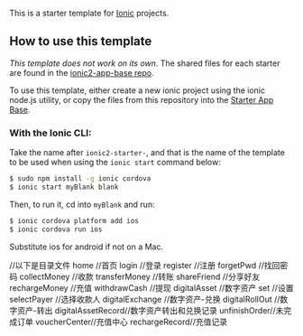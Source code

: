 This is a starter template for [Ionic](http://ionicframework.com/docs/) projects.

## How to use this template

*This template does not work on its own*. The shared files for each starter are found in the [ionic2-app-base repo](https://github.com/ionic-team/ionic2-app-base).

To use this template, either create a new ionic project using the ionic node.js utility, or copy the files from this repository into the [Starter App Base](https://github.com/ionic-team/ionic2-app-base).

### With the Ionic CLI:

Take the name after `ionic2-starter-`, and that is the name of the template to be used when using the `ionic start` command below:

```bash
$ sudo npm install -g ionic cordova
$ ionic start myBlank blank
```

Then, to run it, cd into `myBlank` and run:

```bash
$ ionic cordova platform add ios
$ ionic cordova run ios
```

Substitute ios for android if not on a Mac.

//以下是目录文件
		home //首页
    login //登录
		register //注册
		forgetPwd //找回密码
    collectMoney //收款
    transferMoney //转账
    shareFriend //分享好友
    rechargeMoney //充值
    withdrawCash //提现
    digitalAsset //数字资产
    set //设置
    selectPayer //选择收款人
    digitalExchange //数字资产-兑换
    digitalRollOut //数字资产-转出
    digitalAssetRecord//数字资产转出和兑换记录
    unfinishOrder//未完成订单
    voucherCenter//充值中心
    rechargeRecord//充值记录